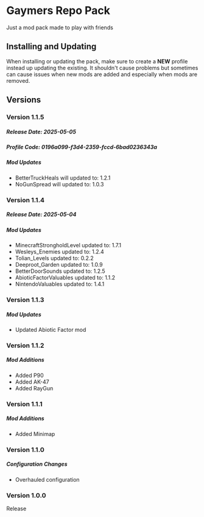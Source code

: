 # Gaymers Repo Pack

Just a mod pack made to play with friends

## Installing and Updating
When installing or updating the pack, make sure to create a **NEW** profile instead up updating the existing. It shouldn't cause problems but sometimes can cause issues when new mods are added and especially when mods are removed.

## Versions

### Version 1.1.5
##### Release Date: 2025-05-05
##### Profile Code: 0196a099-f3d4-2359-fccd-6bad0236343a
##### Mod Updates
- BetterTruckHeals will updated to: 1.2.1
- NoGunSpread will updated to: 1.0.3

### Version 1.1.4
##### Release Date: 2025-05-04
##### Mod Updates
- MinecraftStrongholdLevel updated to: 1.7.1
- Wesleys_Enemies updated to: 1.2.4
- Tolian_Levels updated to: 0.2.2
- Deeproot_Garden updated to: 1.0.9
- BetterDoorSounds updated to: 1.2.5
- AbioticFactorValuables updated to: 1.1.2
- NintendoValuables updated to: 1.4.1

### Version 1.1.3
##### Mod Updates
- Updated Abiotic Factor mod

### Version 1.1.2
##### Mod Additions
- Added P90
- Added AK-47
- Added RayGun

### Version 1.1.1
##### Mod Additions
- Added Minimap

### Version 1.1.0
##### Configuration Changes
- Overhauled configuration

### Version 1.0.0
Release
 
